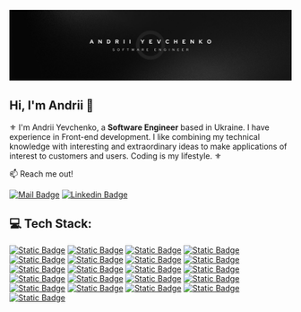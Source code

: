 ![preview](banner.jpg)
## Hi, I'm Andrii 👋

⚜ I'm Andrii Yevchenko, a **Software Engineer** based in Ukraine. I have experience in Front-end development. I like combining my technical knowledge with interesting and extraordinary ideas to make applications of interest to customers and users. Coding is my lifestyle. ⚜

:mailbox: Reach me out!

[![Mail Badge](https://img.shields.io/badge/Andrii%20Yevchenko-red?style=flat&logo=gmail&logoColor=white&labelColor=red)](mailto:anddevpublic@gmail.com)
[![Linkedin Badge](https://img.shields.io/badge/Andrii%20Yevchenko-0e76a8?style=flat&labelColor=0e76a8&logo=linkedin&logoColor=white)](#)

## 💻 Tech Stack:

[![Static Badge](https://img.shields.io/badge/HTML5-%23E34F26?style=for-the-badge&logo=html5&logoColor=%E34F26&labelColor=black)](#)
[![Static Badge](https://img.shields.io/badge/css3-%231572B6?style=for-the-badge&logo=css3&logoColor=%231572B6&labelColor=black)](#)
[![Static Badge](https://img.shields.io/badge/javascript-%23F7DF1E?style=for-the-badge&logo=javascript&logoColor=%23F7DF1E&labelColor=black)](#)
[![Static Badge](https://img.shields.io/badge/React-%2361DAFB?style=for-the-badge&logo=react&logoColor=%61DAFB&labelColor=black)](#)
[![Static Badge](https://img.shields.io/badge/git-%23F05032?style=for-the-badge&logo=git&logoColor=%23F05032&labelColor=black)](#)
[![Static Badge](https://img.shields.io/badge/github-%23181717?style=for-the-badge&logo=github&logoColor=white&labelColor=black)](#)
[![Static Badge](https://img.shields.io/badge/npm-%23CB3837?style=for-the-badge&logo=npm&logoColor=%23CB3837&labelColor=black)](#)
[![Static Badge](https://img.shields.io/badge/node%20js-%235FA04E?style=for-the-badge&logo=nodedotjs&logoColor=%235FA04E&labelColor=black)](#)
[![Static Badge](https://img.shields.io/badge/vite-%23646CFF?style=for-the-badge&logo=vite&logoColor=white&labelColor=black)](#)
[![Static Badge](https://img.shields.io/badge/webpack-%238DD6F9?style=for-the-badge&logo=webpack&logoColor=%238DD6F9&labelColor=black)](#)
[![Static Badge](https://img.shields.io/badge/zustand-%232c2c2d?style=for-the-badge&logo=zustand&logoColor=%238DD6F9&labelColor=black)](#)
[![Static Badge](https://img.shields.io/badge/redux-%23764ABC?style=for-the-badge&logo=redux&logoColor=%23764ABC&labelColor=black)](#)
[![Static Badge](https://img.shields.io/badge/axios-%235A29E4?style=for-the-badge&logo=axios&logoColor=white&labelColor=black)](#)
[![Static Badge](https://img.shields.io/badge/react%20router-%23CA4245?style=for-the-badge&logo=reactrouter&logoColor=%23CA4245&labelColor=black)](#)
[![Static Badge](https://img.shields.io/badge/react%20hook%20form-%23EC5990?style=for-the-badge&logo=reacthookform&logoColor=white&labelColor=black)](#)
[![Static Badge](https://img.shields.io/badge/css%20modules-%23141514?style=for-the-badge&logo=cssmodules&logoColor=white&labelColor=black)](#)
[![Static Badge](https://img.shields.io/badge/tailwind%20css-%2306B6D4?style=for-the-badge&logo=tailwindcss&logoColor=%2306B6D4&labelColor=black)](#)
[![Static Badge](https://img.shields.io/badge/sass-%23CC6699?style=for-the-badge&logo=sass&logoColor=%23CC6699&labelColor=black)](#)
[![Static Badge](https://img.shields.io/badge/bem-%232c2c2d?style=for-the-badge&logo=bem&logoColor=white&labelColor=black)](#)
[![Static Badge](https://img.shields.io/badge/prettier-%23F7B93E?style=for-the-badge&logo=prettier&logoColor=%23F7B93E&labelColor=black)](#)
[![Static Badge](https://img.shields.io/badge/jest-%23C21325?style=for-the-badge&logo=jest&logoColor=white&labelColor=black)](#)



<!--
**and-yevchenko/and-yevchenko** is a ✨ _special_ ✨ repository because its `README.md` (this file) appears on your GitHub profile.

Here are some ideas to get you started:

- 🔭 I’m currently working on ...
- 🌱 I’m currently learning ...
- 👯 I’m looking to collaborate on ...
- 🤔 I’m looking for help with ...
- 💬 Ask me about ...
- 📫 How to reach me: ...
- 😄 Pronouns: ...
- ⚡ Fun fact: ...
-->
